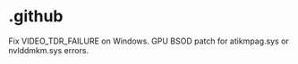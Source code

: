 # .github
Fix VIDEO_TDR_FAILURE on Windows. GPU BSOD patch for atikmpag.sys or nvlddmkm.sys errors.
